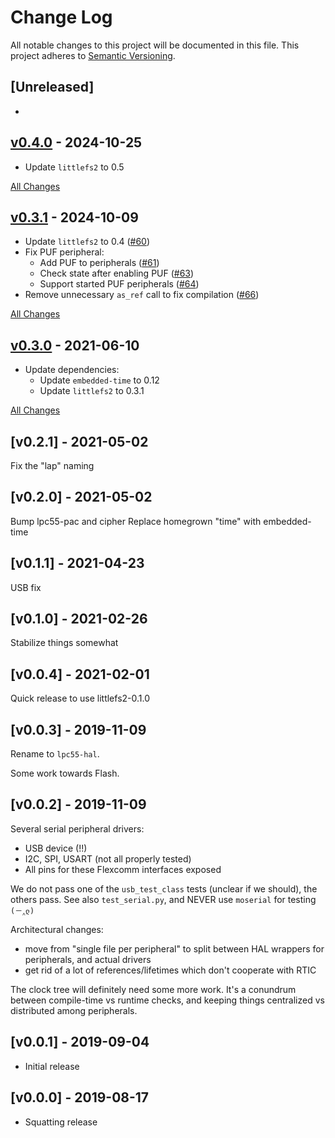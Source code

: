 # Change Log

All notable changes to this project will be documented in this file.
This project adheres to [Semantic Versioning](http://semver.org/).

## [Unreleased]

-

## [v0.4.0](https://github.com/lpc55/lpc55-hal/releases/tag/0.4.0) - 2024-10-25

- Update `littlefs2` to 0.5

[All Changes](https://github.com/lpc55/lpc55-hal/compare/0.3.1...0.4.0)

## [v0.3.1](https://github.com/lpc55/lpc55-hal/releases/tag/0.3.1) - 2024-10-09

- Update `littlefs2` to 0.4 ([#60](https://github.com/lpc55/lpc55-hal/pull/60))
- Fix PUF peripheral:
  - Add PUF to peripherals ([#61](https://github.com/lpc55/lpc55-hal/pull/61))
  - Check state after enabling PUF ([#63](https://github.com/lpc55/lpc55-hal/issues/63))
  - Support started PUF peripherals ([#64](https://github.com/lpc55/lpc55-hal/issues/64))
- Remove unnecessary `as_ref` call to fix compilation ([#66](https://github.com/lpc55/lpc55-hal/pull/66))

[All Changes](https://github.com/lpc55/lpc55-hal/compare/0.3.0...0.3.1)

## [v0.3.0](https://github.com/lpc55/lpc55-hal/releases/tag/0.3.0) - 2021-06-10

- Update dependencies:
  - Update `embedded-time` to 0.12
  - Update `littlefs2` to 0.3.1
  
[All Changes](https://github.com/lpc55/lpc55-hal/compare/0.2.1...0.3.0)

## [v0.2.1] - 2021-05-02
Fix the "lap" naming

## [v0.2.0] - 2021-05-02
Bump lpc55-pac and cipher
Replace homegrown "time" with embedded-time

## [v0.1.1] - 2021-04-23
USB fix

## [v0.1.0] - 2021-02-26
Stabilize things somewhat

## [v0.0.4] - 2021-02-01
Quick release to use littlefs2-0.1.0

## [v0.0.3] - 2019-11-09
Rename to `lpc55-hal`.

Some work towards Flash.

## [v0.0.2] - 2019-11-09

Several serial peripheral drivers:
- USB device (!!)
- I2C, SPI, USART (not all properly tested)
- All pins for these Flexcomm interfaces exposed

We do not pass one of the `usb_test_class` tests (unclear
if we should), the others pass. See also `test_serial.py`,
and NEVER use `moserial` for testing `(－‸ლ)`

Architectural changes:
- move from "single file per peripheral" to split between
  HAL wrappers for peripherals, and actual drivers
- get rid of a lot of references/lifetimes which don't
  cooperate with RTIC

The clock tree will definitely need some more work.
It's a conundrum between compile-time vs runtime checks,
and keeping things centralized vs distributed among peripherals.


## [v0.0.1] - 2019-09-04

- Initial release

## [v0.0.0] - 2019-08-17

- Squatting release

